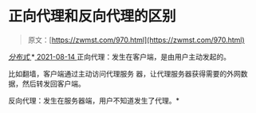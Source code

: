 <!--yml
category: 未分类
date: 0001-01-01 00:00:00
--->

# 正向代理和反向代理的区别

> 原文：[https://zwmst.com/970.html](https://zwmst.com/970.html)

   [ *分布式* ](https://zwmst.com/%e5%88%86%e5%b8%83%e5%bc%8f)*[ <time datetime="2021-08-14T09:51:45+08:00"> 2021-08-14 </time> ](https://zwmst.com/970.html)  正向代理：发生在客户端，是由用户主动发起的。

比如翻墙，客户端通过主动访问代理服务 器，让代理服务器获得需要的外网数据，然后转发回客户端。

反向代理：发生在服务器端，用户不知道发生了代理。*
